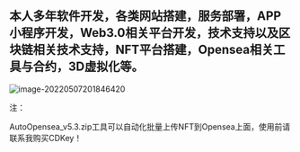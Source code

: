 ## 本人多年软件开发，各类网站搭建，服务部署，APP小程序开发，Web3.0相关平台开发，技术支持以及区块链相关技术支持，NFT平台搭建，Opensea相关工具与合约，3D虚拟化等。

![image-20220507201846420](https://github.com/JosephGitHubAccount/tools/blob/master/wx%E4%BA%A4%E6%B5%81.jpg)



注：

AutoOpensea_v5.3.zip工具可以自动化批量上传NFT到Opensea上面，使用前请联系我购买CDKey！